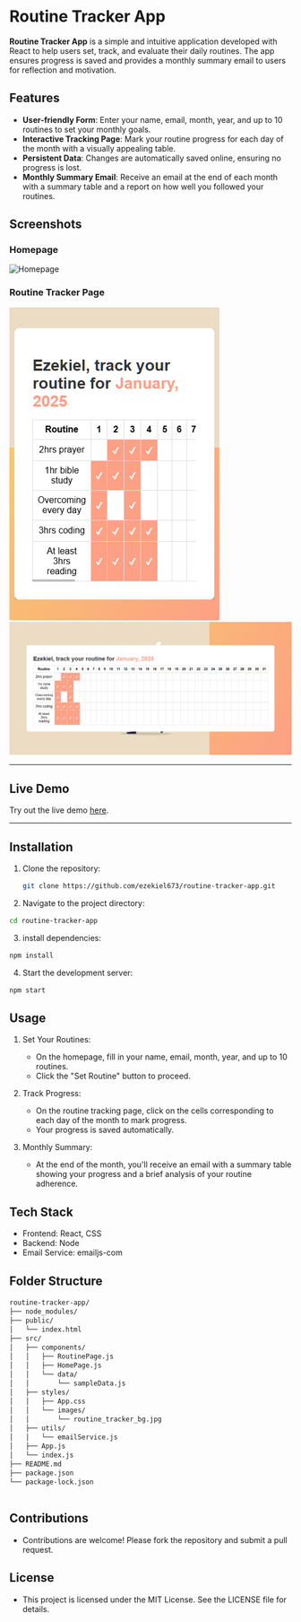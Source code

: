 # Routine Tracker App

**Routine Tracker App** is a simple and intuitive application developed with React to help users set, track, and evaluate their daily routines. The app ensures progress is saved and provides a monthly summary email to users for reflection and motivation.

## Features

- **User-friendly Form**: Enter your name, email, month, year, and up to 10 routines to set your monthly goals.
- **Interactive Tracking Page**: Mark your routine progress for each day of the month with a visually appealing table.
- **Persistent Data**: Changes are automatically saved online, ensuring no progress is lost.
- **Monthly Summary Email**: Receive an email at the end of each month with a summary table and a report on how well you followed your routines.

## Screenshots

### Homepage
![Homepage](src/styles/images/homepage-screenshot.png)

### Routine Tracker Page
![Routine Tracker Page Mobile](src/styles/images/routine-tracker-mobile_screenshot.png)
![Routine Tracker Page Desktop](src/styles/images/routine-tracker-desktop_screenshot.png)

---

## Live Demo

Try out the live demo [here](https://ezekiel673.github.io/routine-tracker-app/).

---

## Installation

1. Clone the repository:
   ```bash
   git clone https://github.com/ezekiel673/routine-tracker-app.git
   ```
2. Navigate to the project directory:

```bash
cd routine-tracker-app
```
3. install dependencies:
```bash
npm install
```

4. Start the development server:
```bash
npm start
```

## Usage
1. Set Your Routines:
    - On the homepage, fill in your name, email, month, year, and up to 10 routines.
    - Click the "Set Routine" button to proceed.

2. Track Progress:
    - On the routine tracking page, click on the cells corresponding to each day of the month to mark progress.
    - Your progress is saved automatically.

3. Monthly Summary:

    - At the end of the month, you'll receive an email with a summary table showing your progress and a brief analysis of your routine adherence.

## Tech Stack
- Frontend: React, CSS
- Backend: Node
- Email Service: emailjs-com


## Folder Structure
```arduino
routine-tracker-app/
├── node_modules/
├── public/
│   └── index.html
├── src/
│   ├── components/
│   │   ├── RoutinePage.js
│   │   ├── HomePage.js
│   │   └── data/
│   │       └── sampleData.js
│   ├── styles/
│   │   ├── App.css
│   │   └── images/
│   │       └── routine_tracker_bg.jpg
│   ├── utils/
│   │   └── emailService.js
│   ├── App.js
│   └── index.js
├── README.md
├── package.json
└── package-lock.json


```
## Contributions
- Contributions are welcome! Please fork the repository and submit a pull request.

## License
- This project is licensed under the MIT License. See the LICENSE file for details.
